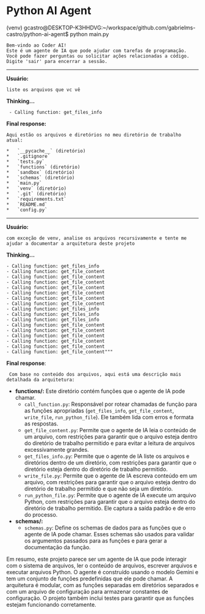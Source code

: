 # Python AI Agent

(venv) gcastro@DESKTOP-K3HHDVG:~/workspace/github.com/gabrielms-castro/python-ai-agent$ python main.py

    Bem-vindo ao Coder AI!
    Este é um agente de IA que pode ajudar com tarefas de programação.
    Você pode fazer perguntas ou solicitar ações relacionadas a código.
    Digite 'sair' para encerrar a sessão.
    
___
**Usuário:** 
    
    liste os arquivos que vc vê 

**Thinking...**

     - Calling function: get_files_info

**Final response:** 

    Aqui estão os arquivos e diretórios no meu diretório de trabalho atual:

    *   `__pycache__` (diretório)
    *   `.gitignore`
    *   `tests.py`
    *   `functions` (diretório)
    *   `sandbox` (diretório)
    *   `schemas` (diretório)
    *   `main.py`
    *   `venv` (diretório)
    *   `.git` (diretório)
    *   `requirements.txt`
    *   `README.md`
    *   `config.py`
___
**Usuário:**

    com exceção de venv, analise os arquivos recursivamente e tente me ajudar a documentar a arquitetura deste projeto

**Thinking...**

    - Calling function: get_files_info
    - Calling function: get_file_content
    - Calling function: get_file_content
    - Calling function: get_file_content
    - Calling function: get_file_content
    - Calling function: get_file_content
    - Calling function: get_file_content
    - Calling function: get_file_content
    - Calling function: get_files_info
    - Calling function: get_files_info
    - Calling function: get_files_info
    - Calling function: get_file_content
    - Calling function: get_file_content
    - Calling function: get_file_content
    - Calling function: get_file_content
    - Calling function: get_file_content
    - Calling function: get_file_content"""

**Final response**: 

     Com base no conteúdo dos arquivos, aqui está uma descrição mais detalhada da arquitetura:

*   **functions/:** Este diretório contém funções que o agente de IA pode chamar.
    *   `call_function.py`: Responsável por rotear chamadas de função para as funções apropriadas (`get_files_info`, `get_file_content`, `write_file`, `run_python_file`). Ele também lida com erros e formata as respostas.
    *   `get_file_content.py`: Permite que o agente de IA leia o conteúdo de um arquivo, com restrições para garantir que o arquivo esteja dentro do diretório de trabalho permitido e para evitar a leitura de arquivos excessivamente grandes.
    *   `get_files_info.py`: Permite que o agente de IA liste os arquivos e diretórios dentro de um diretório, com restrições para garantir que o diretório esteja dentro do diretório de trabalho permitido.
    *   `write_file.py`: Permite que o agente de IA escreva conteúdo em um arquivo, com restrições para garantir que o arquivo esteja dentro do diretório de trabalho permitido e que não seja um diretório.
    *   `run_python_file.py`: Permite que o agente de IA execute um arquivo Python, com restrições para garantir que o arquivo esteja dentro do diretório de trabalho permitido. Ele captura a saída padrão e de erro do processo.
*   **schemas/:**
    *   `schemas.py`: Define os schemas de dados para as funções que o agente de IA pode chamar. Esses schemas são usados para validar os argumentos passados para as funções e para gerar a documentação da função.

Em resumo, este projeto parece ser um agente de IA que pode interagir com o sistema de arquivos, ler o conteúdo de arquivos, escrever arquivos e executar arquivos Python. O agente é construído usando o modelo Gemini e tem um conjunto de funções predefinidas que ele pode chamar. A arquitetura é modular, com as funções separadas em diretórios separados e com um arquivo de configuração para armazenar constantes de configuração. O projeto também inclui testes para garantir que as funções estejam funcionando corretamente.